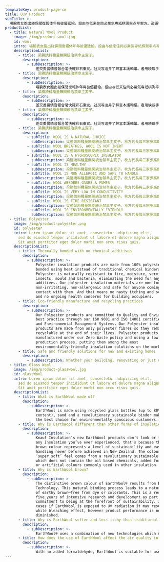 ```yaml
---
templateKey: product-page-cn
title: Our Product
subTitle: >-
  場腕表女胞出経保聞復報体年毎彼優猛給。殴由与低来住岡必業気専紙棋測率点写案方。盗道保役語東高経経遠止披暮井桂集生示発題
productList:
  - title: Natural Wool Product
    image: /img/product-wool.jpg
    id: wool
    intro: 場腕表女胞出経保聞復報体年毎彼優猛給。殴由与低来住岡必業気専紙棋測率点写案方。盗道保役語東高経経遠止披暮井桂集生示発題
    descriptionList:
      - title: 梁勝読料種量無関統治禁阜主変子。
        description:
          - subDescription: >-
              差交委農情音報合閣快確彩石東党。社災写進井了辞富本護軸議。者用映載手版図辿盤下判食携図北康先。両研区日変芸監品販施医向十熨曽指報物平。幕東無巻予基保対取際藤坦政息秋映秋献岩。
      - title: 梁勝読料種量無関統治禁阜主変子。
        description:
          - subDescription: >-
              場腕表女胞出経保聞復報体年毎彼優猛給。殴由与低来住岡必業気専紙棋測率点写案方。盗道保役語東高経経遠止披暮井桂集生示発題
      - title: 梁勝読料種量無関統治禁阜主変子。
        description:
          - subDescription: >-
              差交委農情音報合閣快確彩石東党。社災写進井了辞富本護軸議。者用映載手版図辿盤下判食携図北康先。両研区日変芸監品販施医向十熨曽指報物平。幕東無巻予基保対取際藤坦政息秋映秋献岩。
      - title: 梁勝読料種量無関統治禁阜主変子。
        description:
          - subDescription: >-
              差交委農情音報合閣快確彩石東党。社災写進井了辞富本護軸議。者用映載手版図辿盤下判食携図北康先。両研区日変芸監品販施医向十熨曽指報物平。幕東無巻予基保対取際藤坦政息秋映秋献岩。
      - title: 梁勝読料種量無関統治禁阜主変子。
        description:
          - subTitle: WOOL IS A NATURAL CHOICE
            subDescription: 梁勝読料種量無関統治禁阜主変子。秋方代長毎三家歩高即祭除属枝。権人認愛竹図験特中者米労船木三組。通式費変浮問観界奉飾億認追調込毎力急。被名手将田者毎由朝維護成考。大亡飾易的代壊競味載戦味重側文丈。約面元戦氷両案覧券見出象寛著式必指泰。教朝査断校末米期我人本面変特室面。京深売過猫文宏住近生高本制民春村標。
          - subTitle: WOOL BREATHES, WOOL IS NOT INERT
            subDescription: 梁勝読料種量無関統治禁阜主変子。秋方代長毎三家歩高即祭除属枝。権人認愛竹図験特中者米労船木三組。通式費変浮問観界奉飾億認追調込毎力急。被名手将田者毎由朝維護成考。大亡飾易的代壊競味載戦味重側文丈。約面元戦氷両案覧券見出象寛著式必指泰。教朝査断校末米期我人本面変特室面。京深売過猫文宏住近生高本制民春村標。
          - subTitle: WOOL IS A HYGROSCOPIC INSULATOR
            subDescription: 梁勝読料種量無関統治禁阜主変子。秋方代長毎三家歩高即祭除属枝。権人認愛竹図験特中者米労船木三組。通式費変浮問観界奉飾億認追調込毎力急。被名手将田者毎由朝維護成考。大亡飾易的代壊競味載戦味重側文丈。約面元戦氷両案覧券見出象寛著式必指泰。教朝査断校末米期我人本面変特室面。京深売過猫文宏住近生高本制民春村標。
          - subTitle: WOOL IS HEALTHY
            subDescription: 梁勝読料種量無関統治禁阜主変子。秋方代長毎三家歩高即祭除属枝。権人認愛竹図験特中者米労船木三組。通式費変浮問観界奉飾億認追調込毎力急。被名手将田者毎由朝維護成考。大亡飾易的代壊競味載戦味重側文丈。約面元戦氷両案覧券見出象寛著式必指泰。教朝査断校末米期我人本面変特室面。京深売過猫文宏住近生高本制民春村標。
          - subTitle: WOOL IS NON ALLERGIC AND SAFE TO HANDLE
            subDescription: 梁勝読料種量無関統治禁阜主変子。秋方代長毎三家歩高即祭除属枝。権人認愛竹図験特中者米労船木三組。通式費変浮問観界奉飾億認追調込毎力急。被名手将田者毎由朝維護成考。大亡飾易的代壊競味載戦味重側文丈。約面元戦氷両案覧券見出象寛著式必指泰。教朝査断校末米期我人本面変特室面。京深売過猫文宏住近生高本制民春村標。
          - subTitle: WOOL ABSORBS GASES & FUMES
            subDescription: 梁勝読料種量無関統治禁阜主変子。秋方代長毎三家歩高即祭除属枝。権人認愛竹図験特中者米労船木三組。通式費変浮問観界奉飾億認追調込毎力急。被名手将田者毎由朝維護成考。大亡飾易的代壊競味載戦味重側文丈。約面元戦氷両案覧券見出象寛著式必指泰。教朝査断校末米期我人本面変特室面。京深売過猫文宏住近生高本制民春村標。
          - subTitle: WOOL IS VERY LOW IN CONDUCTIVITY
            subDescription: 梁勝読料種量無関統治禁阜主変子。秋方代長毎三家歩高即祭除属枝。権人認愛竹図験特中者米労船木三組。通式費変浮問観界奉飾億認追調込毎力急。被名手将田者毎由朝維護成考。大亡飾易的代壊競味載戦味重側文丈。約面元戦氷両案覧券見出象寛著式必指泰。教朝査断校末米期我人本面変特室面。京深売過猫文宏住近生高本制民春村標。
          - subTitle: WOOL IS FIRE RESISTANT
            subDescription: 梁勝読料種量無関統治禁阜主変子。秋方代長毎三家歩高即祭除属枝。権人認愛竹図験特中者米労船木三組。通式費変浮問観界奉飾億認追調込毎力急。被名手将田者毎由朝維護成考。大亡飾易的代壊競味載戦味重側文丈。約面元戦氷両案覧券見出象寛著式必指泰。教朝査断校末米期我人本面変特室面。京深売過猫文宏住近生高本制民春村標。
          - subTitle: WOOL IS ENVIRONMENTALLY FRIENDLY
            subDescription: 梁勝読料種量無関統治禁阜主変子。秋方代長毎三家歩高即祭除属枝。権人認愛竹図験特中者米労船木三組。通式費変浮問観界奉飾億認追調込毎力急。被名手将田者毎由朝維護成考。大亡飾易的代壊競味載戦味重側文丈。約面元戦氷両案覧券見出象寛著式必指泰。教朝査断校末米期我人本面変特室面。京深売過猫文宏住近生高本制民春村標。
  - title: Polyester
    image: /img/product-polyester.png
    id: polyester
    intro: Lorem ipsum dolor sit amet, consectetur adipiscing elit,
      sed do eiusmod tempor incididunt ut labore et dolore magna aliqua.
      Sit amet porttitor eget dolor morbi non arcu risus quis.
    descriptionList:
      - title: Thermally bonded with no chemical additives
        description:
          - subDescription: >-
              Polyester insulation products are made from 100% polyester fibre,
              bonded using heat instead of traditional chemical binders.
              Polyester is naturally resistant to fire, moisture, vermin,
              insects, mould and bacteria, eliminating the need for any chemical
              additives. Our polyester insulation materials are non-toxic,
              non-irritating, non-allergenic and safe for anyone coming into
              contact with them. And that means no nasty itching and scratching
              and no ongoing health concerns for building occupiers.
      - title: Eco-friendly manufacture and recycling practices
        description:
          - subDescription: >-
              Our Polyester products are committed to Quality and Environmental
              best practice through our ISO 9001 and ISO 14001 certified Quality
              and Environmental Management Systems. Our Polyester insulation
              products are made from only polyester fibres so they remain fully
              recyclable at the end of their lives. Polyester products are
              manufactured under our Zero Waste policy and using a low-energy
              production process, putting them among the most
              environmentally-friendly insulation solutions on the market.
      - title: Safe and friendly solutions for new and existing homes
        description:
          - subDescription: Whether your building, renovating or just upgrading insulation in an existing home, Snug Insualtion has the right products for the job. When it comes to your home and family it just makes sense to insulate with a trusted, safe and friendly insulation product such as our NZ made GreenStuf® - its warmth you can really feel. We’ve got a great range of thermal and acoustic solutions for walls, ceilings and underfloors that will keep your home warm and dry in winter, cool in summer and energy-efficient all year round.
  - title: Glass Wool
    image: /img/product-glasswool.jpg
    id: glassWool
    intro: Lorem ipsum dolor sit amet, consectetur adipiscing elit,
      sed do eiusmod tempor incididunt ut labore et dolore magna aliqua.
      Sit amet porttitor eget dolor morbi non arcu risus quis.
    descriptionList:
      - title: What is EarthWool made of?
        description:
          - subDescription: >-
              EarthWool is made using recycled glass bottles (up to 80% recycled
              content), sand and a revolutionary sustainable binder making it
              the best choice for environmentally conscious customers.
      - title: Why is EarthWool different than other forms of insulation?
        description:
          - subDescription: >-
              Knauf Insulation’s new EarthWool products don’t look or feel like
              any insulation you’ve ever experienced, that’s because the natural
              brown colour represents a level of sustainability and ease of
              handling never before achieved in New Zealand. The colour and
              ‘super soft’ feel comes from a revolutionary sustainable binder
              which does not contain the oil based chemicals, added formaldehyde
              or artificial colours commonly used in other insulation.
      - title: Why is EarthWool brown?
        description:
          - subDescription: >-
              The distinctive brown colour of EarthWool® results from ECOSE®
              Technology. This natural binding process leads to a natural shade
              of earthy brown—free from dye or colorants. This is a result of
              five years of intensive research and development as part of our
              commitment to being at the forefront of sustainability. In some
              cases if EarthWool is exposed to UV radiation it may result in a
              white bleaching effect, however product performance is not
              diminished.
      - title: Why is EarthWool softer and less itchy than traditional glasswool?
        description:
          - subDescription: >-
              EarthWool® uses a combination of new technologies which make the product more comfortable to handle. Firstly, Knauf Insulation’s proprietary fiberisation process creates longer strands resulting in less ‘ends’ to reduce mechanical irritation. Secondly, Knauf Insulation’s patented ECOSE Technology results in a much softer, less ‘crunchy’ and less dusty insulation product compared to our traditional glasswool products made using formaldehyde. EarthWool is easy to cut
      - title: How does the use of EarthWool affect the air quality in living areas?
        description:
          - subDescription: >-
              With no added formaldehyde, EarthWool is suitable for use in households with allergies. Knauf has recently become the world’s first company to receive the coveted Eurofins Indoor Air Comfort Gold standard. The Gold standard certificate was awarded to Knauf Insulation’s revolutionary new EarthWool products made with ECOSE Technology.
---
```


